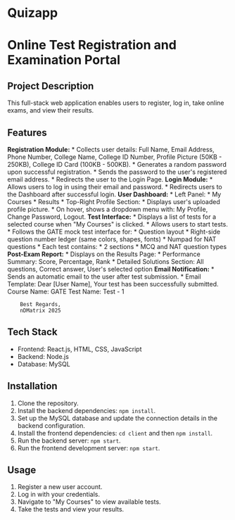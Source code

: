 # Quizapp
# Online Test Registration and Examination Portal

## Project Description
This full-stack web application enables users to register, log in, take online exams, and view their results.

## Features
**Registration Module:**
    * Collects user details: Full Name, Email Address, Phone Number, College Name, College ID Number, Profile Picture (50KB - 250KB), College ID Card (100KB - 500KB).
    * Generates a random password upon successful registration. 
    * Sends the password to the user's registered email address.
    * Redirects the user to the Login Page.
**Login Module:**
    * Allows users to log in using their email and password. 
    * Redirects users to the Dashboard after successful login. 
**User Dashboard:**
    * Left Panel:
        * My Courses
        * Results 
    * Top-Right Profile Section:
        * Displays user's uploaded profile picture. 
        * On hover, shows a dropdown menu with: My Profile, Change Password, Logout. 
**Test Interface:**
    * Displays a list of tests for a selected course when "My Courses" is clicked. 
    * Allows users to start tests.
    * Follows the GATE mock test interface for:
        * Question layout
        * Right-side question number ledger (same colors, shapes, fonts)
        * Numpad for NAT questions 
    * Each test contains:
        * 2 sections 
        * MCQ and NAT question types 
**Post-Exam Report:**
    * Displays on the Results Page:
        * Performance Summary: Score, Percentage, Rank 
        * Detailed Solutions Section: All questions, Correct answer, User's selected option
**Email Notification:**
    * Sends an automatic email to the user after test submission.
    * Email Template:
        Dear [User Name],
        Your test has been successfully submitted.
        Course Name: GATE
        Test Name: Test - 1

        Best Regards,
        nDMatrix 2025
    
## Tech Stack
* Frontend: React.js, HTML, CSS, JavaScript 
* Backend: Node.js 
* Database: MySQL

## Installation
1.  Clone the repository.
2.  Install the backend dependencies: `npm install`. 
3.  Set up the MySQL database and update the connection details in the backend configuration.
4.  Install the frontend dependencies: `cd client` and then `npm install`.
5.  Run the backend server: `npm start`. 
6.  Run the frontend development server: `npm start`.

## Usage
1.  Register a new user account.
2.  Log in with your credentials.
3.  Navigate to "My Courses" to view available tests.
4.  Take the tests and view your results.
